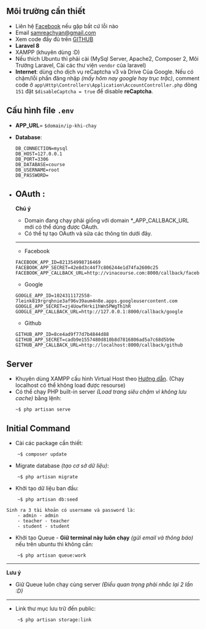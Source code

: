 ## Môi trường cần thiết
- Liên hệ [Facebook](https://fb.me/yan.samreach) nếu gặp bất cứ lỗi nào
- Email samreachyan@gmail.com
- Xem code đầy đủ trên [GITHUB](https://github.com/samreachyan/project-datn) 
- **Laravel 8**
- XAMPP (khuyên dùng :D)
- Nếu thích Ubuntu thì phải cài (MySql Server, Apache2, Composer 2, Môi Trường Laravel, Cài các thư viện `vendor` của laravel)
- **Internet**: dùng cho dịch vụ reCaptcha v3 và Drive Của Google. Nếu có chậm/lỗi phần đăng nhập _(mấy hôm nay google hay trục trặc)_, comment code ở `app\Http\Controllers\Application\AccountController.php` dòng `151` đặt `$disableCaptcha = true` để disable **reCaptcha**.

## Cấu hình file `.env`

  - **APP_URL**= `$domain/ip-khi-chay`
  - **Database**:
        
        DB_CONNECTION=mysql
        DB_HOST=127.0.0.1
        DB_PORT=3306
        DB_DATABASE=course
        DB_USERNAME=root
        DB_PASSWORD=

  - **OAuth** :
    ---
    **Chú ý**

    - Domain đang chạy phải giống với domain *_APP_CALLBACK_URL mới có thể dùng được OAuth.
    - Có thể tự tạo OAuth và sửa các thông tin dưới đây.

    ---
       - Facebook 

        FACEBOOK_APP_ID=821354998716469
        FACEBOOK_APP_SECRET=42e8d3c44f7c806244e1d74fa2600c25
        FACEBOOK_APP_CALLBACK_URL=http://vinacourse.com:8000/callback/facebook

       - Google

        GOOGLE_APP_ID=1024311172558-7leink819rgrqhnie3af96v39aum4n8e.apps.googleusercontent.com
        GOOGLE_APP_SECRET=zj4UowfHrki1hWn5PWgTh1hR
        GOOGLE_APP_CALLBACK_URL=http://127.0.0.1:8000/callback/google

       - Github

        GITHUB_APP_ID=8ce4ad9f77d7b4844d88
        GITHUB_APP_SECRET=cadb9e1557480d810b8d7816806ad5a7c68d5b9e
        GITHUB_APP_CALLBACK_URL=http://localhost:8000/callback/github
        
        

## **Server**

-   Khuyên dùng XAMPP cấu hình Virtual Host theo [Hướng dẫn](https://kipalog.com/posts/Cau-hinh-Virtual-Host-trong-XAMPP). (Chạy localhost có thể không load được resourse)
-   Có thể chạy PHP built-in server *(Load trang siêu chậm vì không lưu cache)* bằng lệnh:
    ```console
    ~$ php artisan serve
    ```

## **Initial Command**

- Cài các package cần thiết:
```console
    ~$ composer update
```
- Migrate database *(tạo cơ sở dữ liệu)*:
```console
    ~$ php artisan migrate
```
- Khởi tạo dữ liệu ban đầu: 
```console
    ~$ php artisan db:seed
```
    Sinh ra 3 tài khoản có username và password là:
        - admin - admin
        - teacher - teacher
        - student - student
- Khởi tạo Queue - **Giữ terminal này luôn chạy** *(gửi email và thông báo)* nếu trên ubuntu thì không cần:
```console
    ~$ php artisan queue:work
```
---
**Lưu ý**

-  Giữ Queue luôn chạy cùng server *(Điều quan trọng phải nhắc lại 2 lần :D)*
---
- Link thư mục lưu trữ đến public:
```console
    ~$ php artisan storage:link
```
